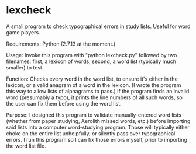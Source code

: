 # lexcheck
A small program to check typographical errors in study lists. Useful for word game players.

Requirements: Python (2.7.13 at the moment.)

Usage: Invoke this program with "python lexcheck.py" followed by two filenames: first, a lexicon of words; second, a word list (typically much smaller) to test.

Function: Checks every word in the word list, to ensure it's either in the lexicon, or a valid anagram of a word in the lexicon. (I wrote the program this way to allow lists of alphagrams to pass.) If the program finds an invalid word (presumably a typo), it prints the line numbers of all such words, so the user can fix them before using the word list.

Purpose: I designed this program to validate manually-entered word lists (whether from paper studying, Aerolith missed words, etc.) before importing said lists into a computer word-studying program. Those will typically either choke on the entire list unhelpfully, or silently pass over typographical errors. I run this program so I can fix those errors myself, prior to importing the word list file. 